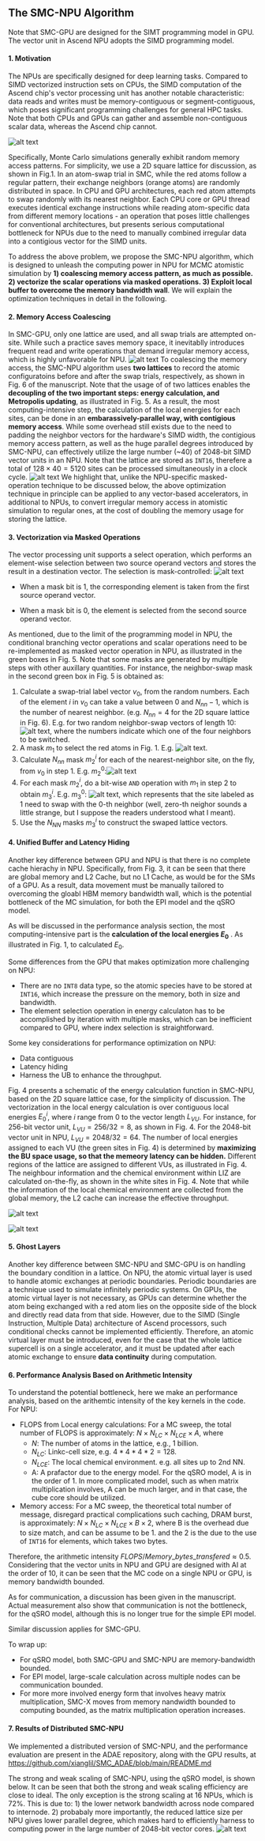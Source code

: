 ## The SMC-NPU Algorithm
Note that SMC-GPU are designed for the SIMT programming model in GPU. The vector unit in Ascend NPU adopts the SIMD programming model.
#### 1. Motivation 
The NPUs are specifically designed for deep learning tasks. Compared to SIMD vectorized instruction sets on CPUs, the SIMD computation of the Ascend chip's vector processing unit has another notable characteristic: data reads and writes must be memory-contiguous or segment-contiguous, which poses significant programming challenges for general HPC tasks. Note that both CPUs and GPUs can gather and assemble non-contiguous scalar data, whereas the Ascend chip cannot.

![alt text](image.png)

Specifically, Monte Carlo simulations generally exhibit random memory access patterns. For simplicity, we use a 2D square lattice for discussion, as shown in Fig.1. In an atom-swap trial in SMC, while the red atoms follow a regular pattern, their exchange neighbors (orange atoms) are randomly distributed in space. In CPU and GPU architectures, each red atom attempts to swap randomly with its nearest neighbor. Each CPU core or GPU thread executes identical exchange instructions while reading atom-specific data from different memory locations - an operation that poses little challenges for conventional architectures, but presents serious computational bottleneck for NPUs due to the need to manually combined irregular data into a contigious vector for the SIMD units.

To address the above problem, we propose the SMC-NPU algorithm, which is designed to unleash the computing power in NPU for MCMC atomistic simulation by **1) coalescing memory access pattern, as much as possible. 2) vectorize the scalar operations via masked operations. 3) Exploit local buffer to overcome the memory bandwidth wall**. We will explain the optimization techniques in detail in the following.

#### 2. Memory Access Coalescing
In SMC-GPU, only one lattice are used, and all swap trials are attempted on-site. While such a practice saves memory space, it inevitablly introduces frequent read and write operations that demand irregular memory access, which is highly unfavorable for NPU.
![alt text](image-1.png)
To coalescing the memory access, the SMC-NPU algorithm uses **two lattices** to record the atomic configuratoins before and after the swap trials, respectively, as shown in Fig. 6 of the manuscript. Note that the usage of of two lattices enables the **decoupling of the two important steps: energy calculation, and Metropolis updating**, as illustrated in Fig. 5. As a result, the most computing-intensive step, the calculation of the local energies for each sites, can be done in an **embarassively-parallel way, with contigious memory access**. While some overhead still exists due to the need to padding the neighbor vectors for the hardware's SIMD width, the contigious memory access pattern, as well as the huge parallel degrees introduced by SMC-NPU, can effectively utilize the large number (~40) of 2048-bit SIMD vector units in an NPU. Note that the lattice are stored as `INT16`, therefere a total of $128\times40=5120$ sites can be processed simultaneously in a clock cycle.
![alt text](image-2.png)
We highlight that, unlike the NPU-specific masked-operation technique to be discussed below, the above optimization technique in principle can be applied to any vector-based accelerators, in additional to NPUs, to convert irregular memory access in atomistic simulation to regular ones, at the cost of doubling the memory usage for storing the lattice.
#### 3. Vectorization via Masked Operations
The vector processing unit supports a select operation, which performs an element-wise selection between two source operand vectors and stores the result in a destination vector. The selection is mask-controlled:
![alt text](image-3.png)
* When a mask bit is 1, the corresponding element is taken from the first source operand vector.

* When a mask bit is 0, the element is selected from the second source operand vector.

As mentioned, due to the limit of the programming model in NPU, the conditional branching vector operations and scalar operations need to be re-implemented as masked vector operation in NPU, as illustrated in the green boxes in Fig. 5. Note that some masks are generated by multiple steps with other auxillary quantities. For instance, the neighbor-swap mask in the second green box in Fig. 5 is obtained as: 
1. Calculate a swap-trial label vector $v_0$, from the random numbers. Each of the element $i$ in $v_0$ can take a value between 0 and $N_{nn}-1$, which is the number of nearest neighbor. (e.g. $N_{nn} = 4$ for the 2D square lattice in Fig. 6). E.g. for two random neighbor-swap vectors of length 10:![alt text](image-4.png), where the numbers indicate which one of the four neighbors to be switched.
2. A mask $m_1$ to select the red atoms in Fig. 1. E.g. ![alt text](image-5.png).
3. Calculate $N_{nn}$ mask $m_2^i$ for each of the nearest-neighbor site, on the fly, from $v_0$ in step 1. E.g. $m_2^0$:![alt text](image-6.png)
4. For each mask $m_2^i$, do a bit-wise `AND` operation with $m_1$ in step 2 to obtain $m_3^i$. E.g. $m_3^0$: 
![alt text](image-7.png), which represents that the site labeled as 1 need to swap with the 0-th neighbor (well, zero-th neighor sounds a little strange, but I suppose the readers understood what I meant).
5. Use the $N_{NN}$ masks $m_3^i$ to construct the swaped lattice vectors.

#### 4. Unified Buffer and Latency Hiding
Another key difference between GPU and NPU is that there is no complete cache hierachy in NPU. Specifically, from Fig. 3, it can be seen that there are global memory and L2 Cache, but no L1 Cache, as would be for the SMs of a GPU. As a result, data movement must be manually tailored to overcoming the gloabl HBM memory bandwidth wall, which is the potential bottleneck of the MC simulation, for both the EPI model and the qSRO model.

As will be discussed in the performance analysis section, the most computing-intensive part is the **calculation of the local energies $E_0$** . As illustrated in Fig. 1, to calculated $E_0$.

Some differences from the GPU that makes optimization more challenging on NPU:
* There are no `INT8` data type, so the atomic species have to be stored at `INT16`, which increase the pressure on the memory, both in size and bandwidth.
* The element selection operation in energy calculaton has to be accomplished by iteration with multiple masks, which can be inefficient compared to GPU, where index selection is straightforward.

Some key considerations for performance optimization on NPU:
* Data contiguous 
* Latency hiding
* Harness the UB to enhance the throughput.
  
Fig. 4 presents a schematic of the energy calculation function in SMC-NPU, based on the 2D square lattice case, for the simplicity of discussion. The vectorization in the local energy calculation is over contiguous local energies $E_0^i$, where $i$ range from 0 to the vector length $L_{VU}$. For instance, for 256-bit vector unit, $L_{VU} = 256/32=8$, as shown in Fig. 4. For the 2048-bit vector unit in NPU, $L_{VU}=2048/32=64$. The number of local energies assigned to each VU (the green sites in Fig. 4) is determined by **maximizing the BU space usage, so that the memeory latency can be hidden.** Different regions of the lattice are assigned to different VUs, as illustrated in Fig. 4. The neighbour information and the chemical environment within LIZ are calculated on-the-fly, as shown in the white sites in Fig. 4. Note that while the information of the local chemical environment are collected from the global memory, the L2 cache can increase the effective throughput.

![alt text](image-8.png)

![alt text](image-11.png)


#### 5. Ghost Layers
Another key difference between SMC-NPU and SMC-GPU is on handling the boundary condition in a lattice. On NPU, the atomic virtual layer is used to handle atomic exchanges at periodic boundaries. Periodic boundaries are a technique used to simulate infinitely periodic systems. On GPUs, the atomic virtual layer is not necessary, as GPUs can determine whether the atom being exchanged with a red atom lies on the opposite side of the block and directly read data from that side. However, due to the SIMD (Single Instruction, Multiple Data) architecture of Ascend processors, such conditional checks cannot be implemented efficiently. Therefore, an atomic virtual layer must be introduced, even for the case that the whole lattice supercell is on a single accelerator, and it must be updated after each atomic exchange to ensure **data continuity** during computation. 

#### 6. Performance Analysis Based on Arithmetic Intensity
To understand the potential bottleneck, here we make an performance analysis, based on the arithemtic intensity of the key kernels in the code.
For NPU:
* FLOPS from Local energy calculations: For a MC sweep, the total number of FLOPS is approximately: 
  $N\times N_{LC}\times N_{LCE}\times A$, where
    * $N$: The number of atoms in the lattice, e.g., 1 billion.
    * $N_{LC}$: Linkc-cell size, e.g. $4*4*4*2=128$.
    * $N_{LCE}$: The local chemical environment. e.g. all sites up to 2nd NN. 
    * A: A prafactor due to the energy model. For the qSRO model, A is in the order of 1. In more complicated model, such as when matrix multiplication involves, A can be much larger, and in that case, the cube core should be utilized.
* Memory access: For a MC sweep, the theoretical total number of message, disregard practical complications such caching, DRAM burst, is approximately: $N\times N_{LC}\times N_{LCE}\times B\times2$, where B is the overhead due to size match, and can be assume to be 1. and the 2 is the due to the use of `INT16` for elements, which takes two bytes.

Therefore, the arithmetic intensity $FLOPS/Memory\_bytes\_transfered \approx 0.5$. Considering that the vector units in NPU and GPU are designed with AI at the order of 10, it can be seen that the MC code on a single NPU or GPU, is memory bandwidth bounded.

As for communication, a discussion has been given in the manuscript. Actual measurement also show that communication is not the bottleneck, for the qSRO model, although this is no longer true for the simple EPI model.

Similar discussion applies for SMC-GPU.

To wrap up: 
* For qSRO model, both SMC-GPU and SMC-NPU are memory-bandwidth bounded.
* For EPI model, large-scale calculation across multiple nodes can be communication bounded.
* For more more involved energy form that involves heavy matrix multiplication, SMC-X moves from memory nandwidth bounded to computing bounded, as the matrix multiplication operation increases.

#### 7. Results of Distributed SMC-NPU
We implemented a distributed version of SMC-NPU, and the performance evaluation are present in the ADAE repository, along with the GPU results, at https://github.com/xianglil/SMC_ADAE/blob/main/README.md


The strong and weak scaling of SMC-NPU, using the qSRO model, is shown below. It can be seen that both the strong and weak scaling efficiency are close to ideal. The only exception is the strong scaling at 16 NPUs, which is 72%. This is due to: 1) the lower network bandwidth across node compared to internode. 2) probabaly more importantly, the reduced lattice size per NPU gives lower parallel degree, which makes hard to efficiently harness to computing power in the large number of 2048-bit vector cores.
![alt text](image-12.png)
